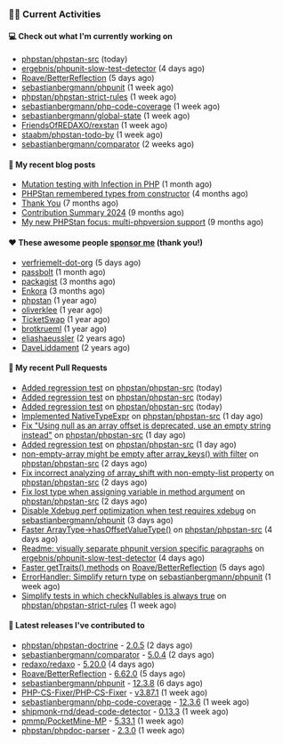 ### 👨‍💻 Current Activities


#### 💻 Check out what I'm currently working on

- [phpstan/phpstan-src](https://github.com/phpstan/phpstan-src) (today)
- [ergebnis/phpunit-slow-test-detector](https://github.com/ergebnis/phpunit-slow-test-detector) (4 days ago)
- [Roave/BetterReflection](https://github.com/Roave/BetterReflection) (5 days ago)
- [sebastianbergmann/phpunit](https://github.com/sebastianbergmann/phpunit) (1 week ago)
- [phpstan/phpstan-strict-rules](https://github.com/phpstan/phpstan-strict-rules) (1 week ago)
- [sebastianbergmann/php-code-coverage](https://github.com/sebastianbergmann/php-code-coverage) (1 week ago)
- [sebastianbergmann/global-state](https://github.com/sebastianbergmann/global-state) (1 week ago)
- [FriendsOfREDAXO/rexstan](https://github.com/FriendsOfREDAXO/rexstan) (1 week ago)
- [staabm/phpstan-todo-by](https://github.com/staabm/phpstan-todo-by) (1 week ago)
- [sebastianbergmann/comparator](https://github.com/sebastianbergmann/comparator) (2 weeks ago)


#### 📜 My recent blog posts

- [Mutation testing with Infection in PHP](https://staabm.github.io/2025/08/01/infection-php-mutation-testing.html) (1 month ago)
- [PHPStan remembered types from constructor](https://staabm.github.io/2025/04/15/phpstan-remember-constructor-types.html) (4 months ago)
- [Thank You](https://staabm.github.io/2025/01/24/thank-you.html) (7 months ago)
- [Contribution Summary 2024](https://staabm.github.io/2024/12/11/contribution-summary-2024.html) (9 months ago)
- [My new PHPStan focus: multi-phpversion support](https://staabm.github.io/2024/11/28/phpstan-php-version-in-scope.html) (9 months ago)


#### ❤️ These awesome people [sponsor me](https://github.com/sponsors/staabm) (thank you!)

- [verfriemelt-dot-org](https://github.com/verfriemelt-dot-org) (5 days ago)
- [passbolt](https://github.com/passbolt) (1 month ago)
- [packagist](https://github.com/packagist) (3 months ago)
- [Enkora](https://github.com/Enkora) (3 months ago)
- [phpstan](https://github.com/phpstan) (1 year ago)
- [oliverklee](https://github.com/oliverklee) (1 year ago)
- [TicketSwap](https://github.com/TicketSwap) (1 year ago)
- [brotkrueml](https://github.com/brotkrueml) (1 year ago)
- [eliashaeussler](https://github.com/eliashaeussler) (2 years ago)
- [DaveLiddament](https://github.com/DaveLiddament) (2 years ago)


#### 🔨 My recent Pull Requests

- [Added regression test](https://github.com/phpstan/phpstan-src/pull/4308) on [phpstan/phpstan-src](https://github.com/phpstan/phpstan-src) (today)
- [Added regression test](https://github.com/phpstan/phpstan-src/pull/4307) on [phpstan/phpstan-src](https://github.com/phpstan/phpstan-src) (today)
- [Added regression test](https://github.com/phpstan/phpstan-src/pull/4306) on [phpstan/phpstan-src](https://github.com/phpstan/phpstan-src) (today)
- [Implemented NativeTypeExpr](https://github.com/phpstan/phpstan-src/pull/4302) on [phpstan/phpstan-src](https://github.com/phpstan/phpstan-src) (1 day ago)
- [Fix &#34;Using null as an array offset is deprecated, use an empty string instead&#34;](https://github.com/phpstan/phpstan-src/pull/4301) on [phpstan/phpstan-src](https://github.com/phpstan/phpstan-src) (1 day ago)
- [Added regression test](https://github.com/phpstan/phpstan-src/pull/4300) on [phpstan/phpstan-src](https://github.com/phpstan/phpstan-src) (1 day ago)
- [non-empty-array might be empty after array_keys() with filter](https://github.com/phpstan/phpstan-src/pull/4295) on [phpstan/phpstan-src](https://github.com/phpstan/phpstan-src) (2 days ago)
- [Fix incorrect analyzing of array_shift with non-empty-list property](https://github.com/phpstan/phpstan-src/pull/4294) on [phpstan/phpstan-src](https://github.com/phpstan/phpstan-src) (2 days ago)
- [Fix lost type when assigning variable in method argument](https://github.com/phpstan/phpstan-src/pull/4293) on [phpstan/phpstan-src](https://github.com/phpstan/phpstan-src) (2 days ago)
- [Disable Xdebug perf optimization when test requires xdebug](https://github.com/sebastianbergmann/phpunit/pull/6353) on [sebastianbergmann/phpunit](https://github.com/sebastianbergmann/phpunit) (3 days ago)
- [Faster ArrayType-&gt;hasOffsetValueType()](https://github.com/phpstan/phpstan-src/pull/4288) on [phpstan/phpstan-src](https://github.com/phpstan/phpstan-src) (4 days ago)
- [Readme: visually separate phpunit version specific paragraphs](https://github.com/ergebnis/phpunit-slow-test-detector/pull/711) on [ergebnis/phpunit-slow-test-detector](https://github.com/ergebnis/phpunit-slow-test-detector) (4 days ago)
- [Faster getTraits() methods](https://github.com/Roave/BetterReflection/pull/1523) on [Roave/BetterReflection](https://github.com/Roave/BetterReflection) (5 days ago)
- [ErrorHandler: Simplify return type](https://github.com/sebastianbergmann/phpunit/pull/6349) on [sebastianbergmann/phpunit](https://github.com/sebastianbergmann/phpunit) (1 week ago)
- [Simplify tests in which checkNullables is always true](https://github.com/phpstan/phpstan-strict-rules/pull/282) on [phpstan/phpstan-strict-rules](https://github.com/phpstan/phpstan-strict-rules) (1 week ago)


#### 🔭 Latest releases I've contributed to

- [phpstan/phpstan-doctrine](https://github.com/phpstan/phpstan-doctrine) - [2.0.5](https://github.com/phpstan/phpstan-doctrine/releases/tag/2.0.5) (2 days ago)
- [sebastianbergmann/comparator](https://github.com/sebastianbergmann/comparator) - [5.0.4](https://github.com/sebastianbergmann/comparator/releases/tag/5.0.4) (2 days ago)
- [redaxo/redaxo](https://github.com/redaxo/redaxo) - [5.20.0](https://github.com/redaxo/redaxo/releases/tag/5.20.0) (4 days ago)
- [Roave/BetterReflection](https://github.com/Roave/BetterReflection) - [6.62.0](https://github.com/Roave/BetterReflection/releases/tag/6.62.0) (5 days ago)
- [sebastianbergmann/phpunit](https://github.com/sebastianbergmann/phpunit) - [12.3.8](https://github.com/sebastianbergmann/phpunit/releases/tag/12.3.8) (6 days ago)
- [PHP-CS-Fixer/PHP-CS-Fixer](https://github.com/PHP-CS-Fixer/PHP-CS-Fixer) - [v3.87.1](https://github.com/PHP-CS-Fixer/PHP-CS-Fixer/releases/tag/v3.87.1) (1 week ago)
- [sebastianbergmann/php-code-coverage](https://github.com/sebastianbergmann/php-code-coverage) - [12.3.6](https://github.com/sebastianbergmann/php-code-coverage/releases/tag/12.3.6) (1 week ago)
- [shipmonk-rnd/dead-code-detector](https://github.com/shipmonk-rnd/dead-code-detector) - [0.13.3](https://github.com/shipmonk-rnd/dead-code-detector/releases/tag/0.13.3) (1 week ago)
- [pmmp/PocketMine-MP](https://github.com/pmmp/PocketMine-MP) - [5.33.1](https://github.com/pmmp/PocketMine-MP/releases/tag/5.33.1) (1 week ago)
- [phpstan/phpdoc-parser](https://github.com/phpstan/phpdoc-parser) - [2.3.0](https://github.com/phpstan/phpdoc-parser/releases/tag/2.3.0) (1 week ago)

